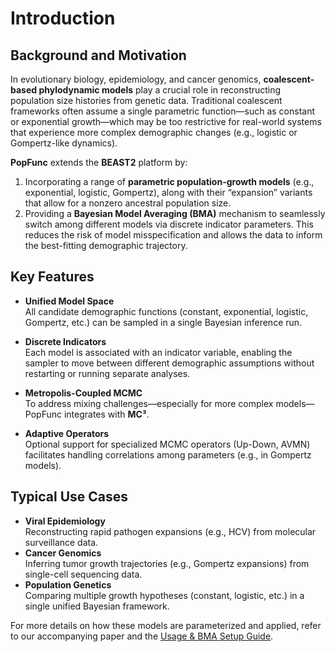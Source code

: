 # Introduction

## Background and Motivation

In evolutionary biology, epidemiology, and cancer genomics, **coalescent-based phylodynamic models** play a crucial role in reconstructing population size histories from genetic data. Traditional coalescent frameworks often assume a single parametric function—such as constant or exponential growth—which may be too restrictive for real-world systems that experience more complex demographic changes (e.g., logistic or Gompertz-like dynamics).

**PopFunc** extends the **BEAST2** platform by:
1. Incorporating a range of **parametric population-growth models** (e.g., exponential, logistic, Gompertz), along with their “expansion” variants that allow for a nonzero ancestral population size.
2. Providing a **Bayesian Model Averaging (BMA)** mechanism to seamlessly switch among different models via discrete indicator parameters. This reduces the risk of model misspecification and allows the data to inform the best-fitting demographic trajectory.

## Key Features

- **Unified Model Space**  
  All candidate demographic functions (constant, exponential, logistic, Gompertz, etc.) can be sampled in a single Bayesian inference run.

- **Discrete Indicators**  
  Each model is associated with an indicator variable, enabling the sampler to move between different demographic assumptions without restarting or running separate analyses.

- **Metropolis-Coupled MCMC**  
  To address mixing challenges—especially for more complex models—PopFunc integrates with **MC³**.

- **Adaptive Operators**  
  Optional support for specialized MCMC operators (Up-Down, AVMN) facilitates handling correlations among parameters (e.g., in Gompertz models).

## Typical Use Cases

- **Viral Epidemiology**  
  Reconstructing rapid pathogen expansions (e.g., HCV) from molecular surveillance data.
- **Cancer Genomics**  
  Inferring tumor growth trajectories (e.g., Gompertz expansions) from single-cell sequencing data.
- **Population Genetics**  
  Comparing multiple growth hypotheses (constant, logistic, etc.) in a single unified Bayesian framework.

For more details on how these models are parameterized and applied, refer to our accompanying paper and the [Usage & BMA Setup Guide](/Users/xuyuan/workspace/PopFunc/docs/Bayesian_Model_Averaging_Setup.md).